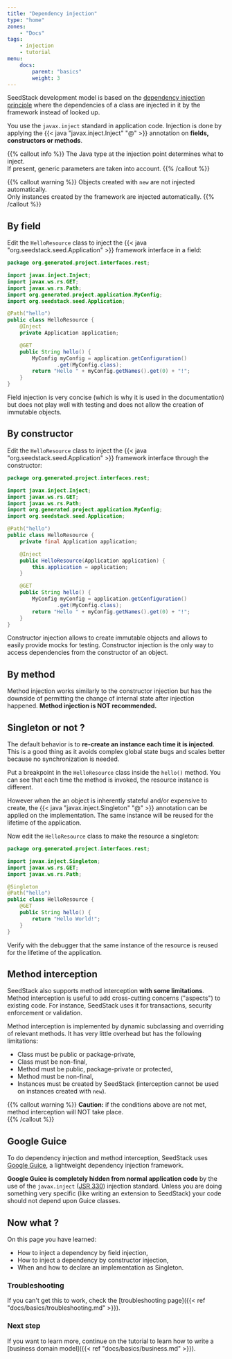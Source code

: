 ```yaml
---
title: "Dependency injection"
type: "home"
zones:
    - "Docs"
tags:
    - injection
    - tutorial
menu:
    docs:
        parent: "basics"
        weight: 3
---
```


SeedStack development model is based on the [dependency injection principle](https://en.wikipedia.org/wiki/Dependency_injection)
where the dependencies of a class are injected in it by the framework instead of looked up.<!--more-->

You use the `javax.inject` standard in application code. Injection is done by applying the {{< java "javax.inject.Inject" "@" >}} 
annotation on **fields, constructors or methods**.

{{% callout info %}}
The Java type at the injection point determines what to inject.  <br/> If present, generic parameters are taken into 
account.
{{% /callout %}}

{{% callout warning %}}
Objects created with `new` are not injected automatically. <br/> Only instances created by the framework are injected automatically. 
{{% /callout %}}

## By field

Edit the `HelloResource` class to inject the {{< java "org.seedstack.seed.Application" >}} framework interface in a field:

```java
package org.generated.project.interfaces.rest;

import javax.inject.Inject;
import javax.ws.rs.GET;
import javax.ws.rs.Path;
import org.generated.project.application.MyConfig;
import org.seedstack.seed.Application;

@Path("hello")
public class HelloResource {
    @Inject
    private Application application;

    @GET
    public String hello() {
        MyConfig myConfig = application.getConfiguration()
                .get(MyConfig.class);
        return "Hello " + myConfig.getNames().get(0) + "!";
    }
}
``` 

Field injection is very concise (which is why it is used in the documentation) but does not play well with testing and 
does not allow the creation of immutable objects.

## By constructor

Edit the `HelloResource` class to inject the {{< java "org.seedstack.seed.Application" >}} framework interface through
the constructor:
 
```java
package org.generated.project.interfaces.rest;

import javax.inject.Inject;
import javax.ws.rs.GET;
import javax.ws.rs.Path;
import org.generated.project.application.MyConfig;
import org.seedstack.seed.Application;

@Path("hello")
public class HelloResource {
    private final Application application;

    @Inject
    public HelloResource(Application application) {
        this.application = application;
    }

    @GET
    public String hello() {
        MyConfig myConfig = application.getConfiguration()
                .get(MyConfig.class);
        return "Hello " + myConfig.getNames().get(0) + "!";
    }
}
``` 

Constructor injection allows to create immutable objects and allows to easily provide mocks for testing. Constructor
injection is the only way to access dependencies from the constructor of an object.
 
## By method 
 
Method injection works similarly to the constructor injection but has the downside of permitting the change of internal state 
after injection happened. **Method injection is NOT recommended.**

## Singleton or not ?

The default behavior is to **re-create an instance each time it is injected**. This is a good thing as it avoids 
complex global state bugs and scales better because no synchronization is needed.

Put a breakpoint in the `HelloResource` class inside the `hello()` method. You can see that each time the method is invoked,
the resource instance is different.

However when the an object is inherently stateful and/or expensive to create, the {{< java "javax.inject.Singleton" "@" >}}
annotation can be applied on the implementation. The same instance will be reused for the lifetime of the application.

Now edit the `HelloResource` class to make the resource a singleton:

```java
package org.generated.project.interfaces.rest;

import javax.inject.Singleton;
import javax.ws.rs.GET;
import javax.ws.rs.Path;

@Singleton
@Path("hello")
public class HelloResource {
    @GET
    public String hello() {
        return "Hello World!";
    }
}
```

Verify with the debugger that the same instance of the resource is reused for the lifetime of the application. 

## Method interception

SeedStack also supports method interception **with some limitations**. Method interception is useful to add cross-cutting
concerns ("aspects") to existing code. For instance, SeedStack uses it for transactions, security enforcement or validation. 

Method interception is implemented by dynamic subclassing and overriding of relevant methods. It has very little overhead
but has the following limitations:

* Class must be public or package-private,
* Class must be non-final,
* Method must be public, package-private or protected,
* Method must be non-final,
* Instances must be created by SeedStack (interception cannot be used on instances created with `new`).  

{{% callout warning %}}
**Caution:** if the conditions above are not met, method interception will NOT take place.  
{{% /callout %}}

## Google Guice

To do dependency injection and method interception, SeedStack uses [Google Guice](https://github.com/google/guice), a 
lightweight dependency injection framework. 

**Google Guice is completely hidden from normal application code** by the use of the `javax.inject` ([JSR 330](https://jcp.org/en/jsr/detail?id=330)) 
injection standard. Unless you are doing something very specific (like writing an extension to SeedStack) your code should not depend upon Guice classes.

## Now what ?

On this page you have learned:

* How to inject a dependency by field injection,
* How to inject a dependency by constructor injection,
* When and how to declare an implementation as Singleton.

### Troubleshooting

If you can't get this to work, check the [troubleshooting page]({{< ref "docs/basics/troubleshooting.md" >}}).

### Next step

If you want to learn more, continue on the tutorial to learn how to write a [business domain model]({{< ref "docs/basics/business.md" >}}).

